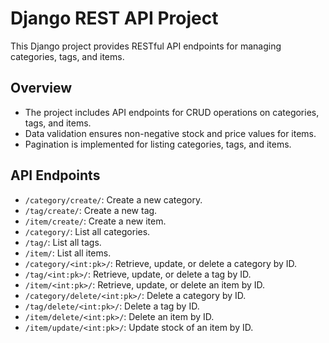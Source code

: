# Django REST API Project

This Django project provides RESTful API endpoints for managing categories, tags, and items.

## Overview

- The project includes API endpoints for CRUD operations on categories, tags, and items.
- Data validation ensures non-negative stock and price values for items.
- Pagination is implemented for listing categories, tags, and items.

## API Endpoints

- `/category/create/`: Create a new category.
- `/tag/create/`: Create a new tag.
- `/item/create/`: Create a new item.
- `/category/`: List all categories.
- `/tag/`: List all tags.
- `/item/`: List all items.
- `/category/<int:pk>/`: Retrieve, update, or delete a category by ID.
- `/tag/<int:pk>/`: Retrieve, update, or delete a tag by ID.
- `/item/<int:pk>/`: Retrieve, update, or delete an item by ID.
- `/category/delete/<int:pk>/`: Delete a category by ID.
- `/tag/delete/<int:pk>/`: Delete a tag by ID.
- `/item/delete/<int:pk>/`: Delete an item by ID.
- `/item/update/<int:pk>/`: Update stock of an item by ID.





